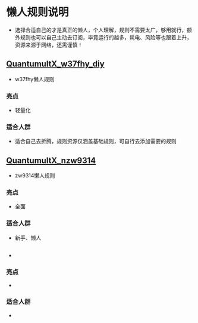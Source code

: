# 懒人规则说明
- 选择合适自己的才是真正的懒人，个人理解，规则不需要太广，够用就行，额外规则也可以自己主动去订阅，毕竟运行的越多，耗电、风险等也跟着上升，资源来源于网络，还需谨慎！

## [QuantumultX_w37fhy_diy](https://raw.githubusercontent.com/w37fhy/QuantumultX/master/QuantumultX_diy.conf)
- w37fhy懒人规则 
### 亮点
- 轻量化
### 适合人群
- 适合自己去折腾，规则资源仅涵盖基础规则，可自行去添加需要的规则


## [QuantumultX_nzw9314](https://raw.githubusercontent.com/nzw9314/QuantumultX/master/QuantumultX.conf)
- zw9314懒人规则
### 亮点
- 全面
### 适合人群
- 新手、懒人


## 
- 
### 亮点
- 
### 适合人群
- 